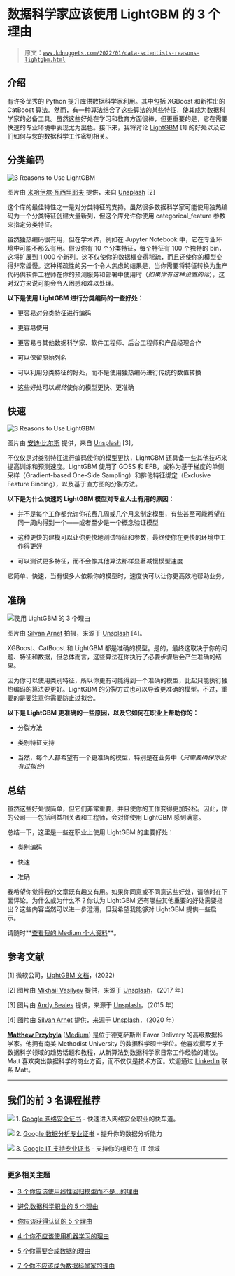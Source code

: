 # 数据科学家应该使用 LightGBM 的 3 个理由

> 原文：[`www.kdnuggets.com/2022/01/data-scientists-reasons-lightgbm.html`](https://www.kdnuggets.com/2022/01/data-scientists-reasons-lightgbm.html)

## **介绍**

有许多优秀的 Python 提升库供数据科学家利用。其中包括 XGBoost 和新推出的 CatBoost 算法。然而，有一种算法结合了这些算法的某些特征，使其成为数据科学家的必备工具。虽然这些好处在学习和教育方面很棒，但更重要的是，它在需要快速的专业环境中表现尤为出色。接下来，我将讨论 [LightGBM](https://lightgbm.readthedocs.io/en/latest/FAQ.html) [1] 的好处以及它们如何与您的数据科学工作密切相关。

## **分类编码**

![3 Reasons to Use LightGBM](img/6d31ac99849ebac049210036fe773f8b.png)

图片由 [米哈伊尔·瓦西里耶夫](https://unsplash.com/@miklevasilyev?utm_source=unsplash&utm_medium=referral&utm_content=creditCopyText) 提供，来自 [Unsplash](https://unsplash.com/s/photos/cat?utm_source=unsplash&utm_medium=referral&utm_content=creditCopyText) [2]

这个库的最佳特性之一是对分类特征的支持。虽然很多数据科学家可能使用独热编码为一个分类特征创建大量新列，但这个库允许你使用 categorical_feature 参数来指定分类特征。

虽然独热编码很有用，但在学术界，例如在 Jupyter Notebook 中，它在专业环境中可能不那么有用。假设你有 10 个分类特征，每个特征有 100 个独特的 bin，这将扩展到 1,000 个新列。这不仅使你的数据框变得稀疏，而且还使你的模型变得非常缓慢。这种稀疏性的另一个令人焦虑的结果是，当你需要将特征转换为生产代码供软件工程师在你的预测服务和部署中使用时（*如果你有这种设置的话*），这对双方来说可能会令人困惑和难以处理。

**以下是使用 LightGBM 进行分类编码的一些好处：**

+   更容易对分类特征进行编码

+   更容易使用

+   更容易与其他数据科学家、软件工程师、后台工程师和产品经理合作

+   可以保留原始列名

+   可以利用分类特征的好处，而不是使用独热编码进行传统的数值转换

+   这些好处可以*最终*使你的模型更快、更准确

## **快速**

![3 Reasons to Use LightGBM](img/8b675b876edb6aa5a92d298261365cc2.png)

图片由 [安迪·比尔斯](https://unsplash.com/@andybeales?utm_source=unsplash&utm_medium=referral&utm_content=creditCopyText) 提供，来自 [Unsplash](https://unsplash.com/s/photos/sprint?utm_source=unsplash&utm_medium=referral&utm_content=creditCopyText) [3]。

不仅仅是对类别特征进行编码使你的模型更快，LightGBM 还具备一些其他技巧来提高训练和预测速度。LightGBM 使用了 GOSS 和 EFB，或称为基于梯度的单侧采样（Gradient-based One-Side Sampling）和排他特征绑定（Exclusive Feature Binding），以及基于直方图的分裂方法。

**以下是为什么快速的 LightGBM 模型对专业人士有用的原因：**

+   并不是每个工作都允许你花费几周或几个月来制定模型，有些甚至可能希望在同一周内得到一个——或者至少是一个概念验证模型

+   这种更快的建模可以让你更快地测试特征和参数，最终使你在更快的环境中工作得更好

+   可以测试更多特征，而不会像其他算法那样显著减慢模型速度

它简单、快速，当有很多人依赖你的模型时，速度快可以让你更高效地帮助业务。

## **准确**

![使用 LightGBM 的 3 个理由](img/bf775900501c92daa0f0ccaded4b89a4.png)

图片由 [Silvan Arnet](https://unsplash.com/@silvanarnet?utm_source=unsplash&utm_medium=referral&utm_content=creditCopyText) 拍摄，来源于 [Unsplash](https://unsplash.com/s/photos/bullseye?utm_source=unsplash&utm_medium=referral&utm_content=creditCopyText) [4]。

XGBoost、CatBoost 和 LightGBM 都是准确的模型。是的，最终这取决于你的问题、特征和数据，但总体而言，这些算法在你执行了必要步骤后会产生准确的结果。

因为你可以使用类别特征，所以你更有可能得到一个准确的模型，比起只能执行独热编码的算法要更好。LightGBM 的分裂方式也可以导致更准确的模型。不过，重要的是要注意你需要防止过拟合。

**以下是 LightGBM 更准确的一些原因，以及它如何在职业上帮助你的：**

+   分裂方法

+   类别特征支持

+   当然，每个人都希望有一个更准确的模型，特别是在业务中（*只需要确保你没有过拟合*）

## **总结**

虽然这些好处很简单，但它们非常重要，并且使你的工作变得更加轻松。因此，你的公司——包括利益相关者和工程师，会对你使用 LightGBM 感到满意。

总结一下，这里是一些在职业上使用 LightGBM 的主要好处：

+   类别编码

+   快速

+   准确

我希望你觉得我的文章既有趣又有用。如果你同意或不同意这些好处，请随时在下面评论。为什么或为什么不？你认为 LightGBM 还有哪些其他重要的好处需要指出？这些内容当然可以进一步澄清，但我希望我能够对 LightGBM 提供一些启示。

请随时**[查看我的 Medium 个人资料](https://datascience2.medium.com/subscribe)**。

## **参考文献**

[1] 微软公司，[LightGBM 文档](https://lightgbm.readthedocs.io/en/latest/FAQ.html)，(2022)

[2] 图片由 [Mikhail Vasilyev](https://unsplash.com/@miklevasilyev?utm_source=unsplash&utm_medium=referral&utm_content=creditCopyText) 提供，来源于 [Unsplash](https://unsplash.com/s/photos/cat?utm_source=unsplash&utm_medium=referral&utm_content=creditCopyText)，（2017 年）

[3] 图片由 [Andy Beales](https://unsplash.com/@andybeales?utm_source=unsplash&utm_medium=referral&utm_content=creditCopyText) 提供，来源于 [Unsplash](https://unsplash.com/s/photos/sprint?utm_source=unsplash&utm_medium=referral&utm_content=creditCopyText)，（2015 年）

[4] 图片由 [Silvan Arnet](https://unsplash.com/@silvanarnet?utm_source=unsplash&utm_medium=referral&utm_content=creditCopyText) 提供，来源于 [Unsplash](https://unsplash.com/s/photos/bullseye?utm_source=unsplash&utm_medium=referral&utm_content=creditCopyText)，（2020 年）

**[Matthew Przybyla](https://www.linkedin.com/in/matthew-przybyla-0a095b31/)** ([Medium](https://datascience2.medium.com/)) 是位于德克萨斯州 Favor Delivery 的高级数据科学家。他拥有南美 Methodist University 的数据科学硕士学位。他喜欢撰写关于数据科学领域的趋势话题和教程，从新算法到数据科学家日常工作经验的建议。Matt 喜欢突出数据科学的商业方面，而不仅仅是技术方面。欢迎通过 [LinkedIn](https://www.linkedin.com/in/matthew-przybyla-0a095b31) 联系 Matt。

* * *

## 我们的前 3 名课程推荐

![](img/0244c01ba9267c002ef39d4907e0b8fb.png) 1\. [Google 网络安全证书](https://www.kdnuggets.com/google-cybersecurity) - 快速进入网络安全职业的快车道。

![](img/e225c49c3c91745821c8c0368bf04711.png) 2\. [Google 数据分析专业证书](https://www.kdnuggets.com/google-data-analytics) - 提升你的数据分析能力

![](img/0244c01ba9267c002ef39d4907e0b8fb.png) 3\. [Google IT 支持专业证书](https://www.kdnuggets.com/google-itsupport) - 支持你的组织在 IT 领域

* * *

### 更多相关主题

+   [3 个你应该使用线性回归模型而不是…的理由](https://www.kdnuggets.com/2021/08/3-reasons-linear-regression-instead-neural-networks.html)

+   [避免数据科学职业的 5 个理由](https://www.kdnuggets.com/2022/04/top-5-reasons-avoid-data-science-career.html)

+   [你应该获得认证的 5 个理由](https://www.kdnuggets.com/2023/05/sas-5-reasons-get-certified.html)

+   [4 个你不应该使用机器学习的理由](https://www.kdnuggets.com/2021/12/4-reasons-shouldnt-machine-learning.html)

+   [5 个你需要合成数据的理由](https://www.kdnuggets.com/2023/02/5-reasons-need-synthetic-data.html)

+   [7 个你不应该成为数据科学家的理由](https://www.kdnuggets.com/7-reasons-why-you-shouldnt-become-a-data-scientist)
